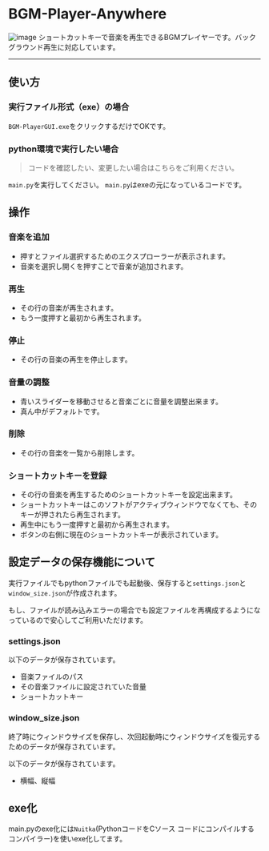 # BGM-Player-Anywhere
![image](https://github.com/tarou-imokenpi/BGM-Player-Anywhere/assets/91922753/069b6ff9-c413-402e-926c-6a49baceda59)
ショートカットキーで音楽を再生できるBGMプレイヤーです。バックグラウンド再生に対応しています。
***
## 使い方

### 実行ファイル形式（exe）の場合
`BGM-PlayerGUI.exe`をクリックするだけでOKです。

### python環境で実行したい場合
> コードを確認したい、変更したい場合はこちらをご利用ください。

`main.py`を実行してください。
`main.py`はexeの元になっているコードです。

## 操作

### 音楽を追加
* 押すとファイル選択するためのエクスプローラーが表示されます。
* 音楽を選択し開くを押すことで音楽が追加されます。

### 再生
* その行の音楽が再生されます。
* もう一度押すと最初から再生されます。

### 停止
* その行の音楽の再生を停止します。

### 音量の調整
* 青いスライダーを移動させると音楽ごとに音量を調整出来ます。
* 真ん中がデフォルトです。

### 削除
* その行の音楽を一覧から削除します。

### ショートカットキーを登録
* その行の音楽を再生するためのショートカットキーを設定出来ます。
* ショートカットキーはこのソフトがアクティブウィンドウでなくても、そのキーが押されたら再生されます。
* 再生中にもう一度押すと最初から再生されます。
* ボタンの右側に現在のショートカットキーが表示されています。
## 設定データの保存機能について

実行ファイルでもpythonファイルでも起動後、保存すると`settings.json`と`window_size.json`が作成されます。

もし、ファイルが読み込みエラーの場合でも設定ファイルを再構成するようになっているので安心してご利用いただけます。
### settings.json
以下のデータが保存されています。
* 音楽ファイルのパス
* その音楽ファイルに設定されていた音量
* ショートカットキー
### window_size.json
終了時にウィンドウサイズを保存し、次回起動時にウィンドウサイズを復元するためのデータが保存されています。

以下のデータが保存されています。
* 横幅、縦幅
## exe化
main.pyのexe化には`Nuitka`(PythonコードをCソース コードにコンパイルするコンパイラー)を使いexe化してます。
